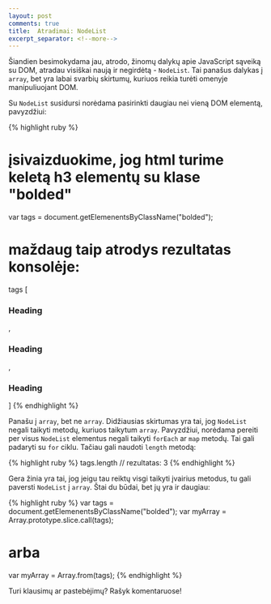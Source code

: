 ```yaml
---
layout: post
comments: true
title:  Atradimai: NodeList
excerpt_separator: <!--more-->
---
```

Šiandien besimokydama jau, atrodo, žinomų dalykų apie JavaScript sąveiką su DOM, atradau visiškai naują ir negirdėtą - `NodeList`. Tai panašus
dalykas į `array`, bet yra labai svarbių skirtumų, kuriuos reikia turėti omenyje manipuliuojant DOM. 
<!--more-->

Su `NodeList` susidursi norėdama pasirinkti daugiau nei vieną DOM elementą, pavyzdžiui:

{% highlight ruby %}

# įsivaizduokime, jog html turime keletą h3 elementų su klase "bolded"
var tags = document.getElemenentsByClassName("bolded");

# maždaug taip atrodys rezultatas konsolėje:
tags 
[ <h3 class="bolded">Heading</h3>, <h3 class="bolded">Heading</h3>, <h3 class="bolded">Heading</h3>]
{% endhighlight %}

Panašu į `array`, bet ne `array`. Didžiausias skirtumas yra tai, jog `NodeList` negali taikyti metodų, kuriuos taikytum `array`. 
Pavyzdžiui, norėdama pereiti per visus `NodeList` elementus negali taikyti `forEach` ar `map` metodų. Tai gali padaryti su `for` ciklu.
Tačiau gali naudoti `length` metodą:

{% highlight ruby %}
tags.length // rezultatas: 3
{% endhighlight %}

Gera žinia yra tai, jog jeigu tau reiktų visgi taikyti įvairius metodus, tu gali paversti `NodeList` į `array`.
Štai du būdai, bet jų yra ir daugiau:

{% highlight ruby %}
var tags = document.getElemenentsByClassName("bolded");
var myArray = Array.prototype.slice.call(tags); 
# arba
var myArray = Array.from(tags);
{% endhighlight %}

Turi klausimų ar pastebėjimų? Rašyk komentaruose!
